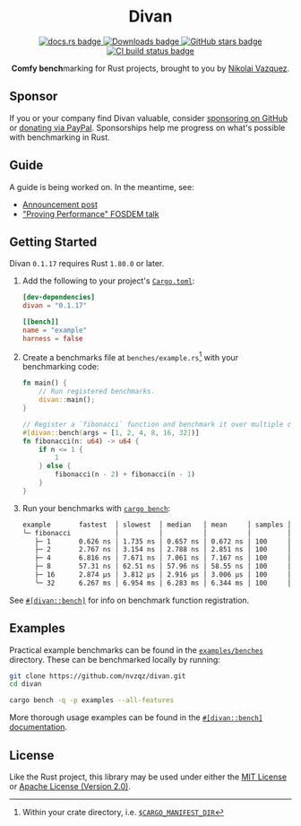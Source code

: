 <div align="center">
    <h1>Divan</h1>
    <a href="https://docs.rs/divan">
        <img src="https://img.shields.io/crates/v/divan.svg?label=docs&color=blue&logo=rust" alt="docs.rs badge">
    </a>
    <a href="https://crates.io/crates/divan">
        <img src="https://img.shields.io/crates/d/divan.svg" alt="Downloads badge">
    </a>
    <a href="https://github.com/nvzqz/divan">
        <img src="https://img.shields.io/github/stars/nvzqz/divan.svg?style=flat&color=black" alt="GitHub stars badge">
    </a>
    <a href="https://github.com/nvzqz/divan/actions/workflows/ci.yml">
        <img src="https://github.com/nvzqz/divan/actions/workflows/ci.yml/badge.svg" alt="CI build status badge">
    </a>
    <p>
        <strong>Comfy bench</strong>marking for Rust projects, brought to you by
        <a href="https://nikolaivazquez.com">Nikolai Vazquez</a>.
    </p>
</div>

## Sponsor

If you or your company find Divan valuable, consider [sponsoring on
GitHub](https://github.com/sponsors/nvzqz) or [donating via
PayPal](https://paypal.me/nvzqz). Sponsorships help me progress on what's
possible with benchmarking in Rust.

## Guide

A guide is being worked on. In the meantime, see:
- [Announcement post](https://nikolaivazquez.com/blog/divan/)
- ["Proving Performance" FOSDEM talk](https://youtu.be/P87C4jNakGs)

## Getting Started

Divan `0.1.17` requires Rust `1.80.0` or later.

1. Add the following to your project's [`Cargo.toml`](https://doc.rust-lang.org/cargo/reference/manifest.html):

    ```toml
    [dev-dependencies]
    divan = "0.1.17"

    [[bench]]
    name = "example"
    harness = false
    ```

2. Create a benchmarks file at `benches/example.rs`[^1] with your benchmarking code:

    ```rust
    fn main() {
        // Run registered benchmarks.
        divan::main();
    }

    // Register a `fibonacci` function and benchmark it over multiple cases.
    #[divan::bench(args = [1, 2, 4, 8, 16, 32])]
    fn fibonacci(n: u64) -> u64 {
        if n <= 1 {
            1
        } else {
            fibonacci(n - 2) + fibonacci(n - 1)
        }
    }
    ```

3. Run your benchmarks with [`cargo bench`](https://doc.rust-lang.org/cargo/commands/cargo-bench.html):

    ```txt
    example       fastest  │ slowest  │ median   │ mean     │ samples │ iters
    ╰─ fibonacci           │          │          │          │         │
       ├─ 1       0.626 ns │ 1.735 ns │ 0.657 ns │ 0.672 ns │ 100     │ 819200
       ├─ 2       2.767 ns │ 3.154 ns │ 2.788 ns │ 2.851 ns │ 100     │ 204800
       ├─ 4       6.816 ns │ 7.671 ns │ 7.061 ns │ 7.167 ns │ 100     │ 102400
       ├─ 8       57.31 ns │ 62.51 ns │ 57.96 ns │ 58.55 ns │ 100     │ 12800
       ├─ 16      2.874 µs │ 3.812 µs │ 2.916 µs │ 3.006 µs │ 100     │ 200
       ╰─ 32      6.267 ms │ 6.954 ms │ 6.283 ms │ 6.344 ms │ 100     │ 100
    ```

See [`#[divan::bench]`][bench_attr] for info on benchmark function registration.

## Examples

Practical example benchmarks can be found in the [`examples/benches`](https://github.com/nvzqz/divan/tree/main/examples/benches)
directory. These can be benchmarked locally by running:

```sh
git clone https://github.com/nvzqz/divan.git
cd divan

cargo bench -q -p examples --all-features
```

More thorough usage examples can be found in the [`#[divan::bench]` documentation][bench_attr_examples].

## License

Like the Rust project, this library may be used under either the
[MIT License](https://github.com/nvzqz/divan/blob/main/LICENSE-MIT) or
[Apache License (Version 2.0)](https://github.com/nvzqz/divan/blob/main/LICENSE-APACHE).

[^1]: Within your crate directory, i.e. [`$CARGO_MANIFEST_DIR`](https://doc.rust-lang.org/cargo/reference/environment-variables.html#environment-variables-cargo-sets-for-crates)

[bench_attr]: https://docs.rs/divan/latest/divan/attr.bench.html
[bench_attr_examples]: https://docs.rs/divan/latest/divan/attr.bench.html#examples
